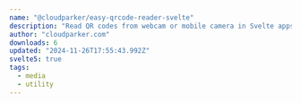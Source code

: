 ```yaml
---
name: "@cloudparker/easy-qrcode-reader-svelte"
description: "Read QR codes from webcam or mobile camera in Svelte apps."
author: "cloudparker.com"
downloads: 6
updated: "2024-11-26T17:55:43.992Z"
svelte5: true
tags: 
  - media
  - utility
---
```


